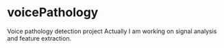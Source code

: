 # voicePathology
Voice pathology detection project
Actually I am working on signal analysis and feature extraction.
